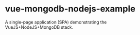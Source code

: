# vue-mongodb-nodejs-example
A single-page application (SPA) demonstrating the VueJS+NodeJS+MongoDB stack.
